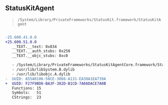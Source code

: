 ## StatusKitAgent

> `/System/Library/PrivateFrameworks/StatusKit.framework/StatusKitAgent`

```diff

-25.600.41.0.0
+25.600.51.0.0
   __TEXT.__text: 0x834
   __TEXT.__auth_stubs: 0x250
   __TEXT.__objc_stubs: 0xc0

   - /System/Library/PrivateFrameworks/StatusKitAgentCore.framework/StatusKitAgentCore
   - /usr/lib/libSystem.B.dylib
   - /usr/lib/libobjc.A.dylib
-  UUID: A55A0106-50CE-3066-A131-EA30A1EA739A
+  UUID: F27F9BD6-BA3F-382D-B1CD-7A66DACE7A0B
   Functions: 15
   Symbols:   51
   CStrings:  23

```

